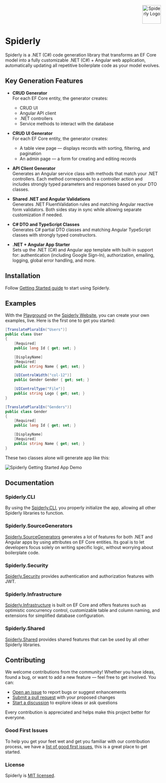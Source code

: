 <div align="right">
  <img src="https://github.com/filiptrivan/spiderly/blob/main/spiderly-logo.svg" alt="Spiderly Logo" width="60"/>
</div>

# Spiderly
Spiderly is a .NET (C#) code generation library that transforms an EF Core model into a fully customizable .NET (C#) + Angular web application, automatically updating all repetitive boilerplate code as your model evolves.

## Key Generation Features
- **CRUD Generator**  
  For each EF Core entity, the generator creates:
  - CRUD UI  
  - Angular API client  
  - .NET controllers  
  - Service methods to interact with the database

- **CRUD UI Generator**  
  For each EF Core entity, the generator creates:
  - A table view page — displays records with sorting, filtering, and pagination  
  - An admin page — a form for creating and editing records

- **API Client Generator**  
  Generates an Angular service class with methods that match your .NET controllers. Each method corresponds to a controller action and includes strongly typed parameters and responses based on your DTO classes.

- **Shared .NET and Angular Validations**  
  Generates .NET FluentValidation rules and matching Angular reactive form validators. Both sides stay in sync while allowing separate customization if needed.

- **C# DTO and TypeScript Classes**  
  Generates C# partial DTO classes and matching Angular TypeScript classes with strongly typed constructors.

- **.NET + Angular App Starter**  
  Sets up the .NET (C#) and Angular app template with built-in support for: authentication (including Google Sign-In), authorization, emailing, logging, global error handling, and more.

## Installation
Follow [Getting Started guide](https://www.spiderly.dev/docs/getting-started) to start using Spiderly.

## Examples
With the [Playground](https://www.spiderly.dev/playground) on the [Spiderly Website](https://www.spiderly.dev), you can create your own examples, live. Here is the first one to get you started:
```csharp
[TranslatePluralEn("Users")]
public class User
{
    [Required]
    public long Id { get; set; }

    [DisplayName]
    [Required]
    public string Name { get; set; }

    [UIControlWidth("col-12")]
    public Gender Gender { get; set; }

    [UIControlType("File")]
    public string Logo { get; set; }
}
```
```csharp
[TranslatePluralEn("Genders")]
public class Gender
{
    [Required]
    public long Id { get; set; }

    [DisplayName]
    [Required]
    public string Name { get; set; }
}
```
These two classes alone will generate app like this:
<div>
  <img src="https://github.com/filiptrivan/spiderly/blob/main/spiderly-app-demo.png" alt="Spiderly Getting Started App Demo"/>
</div>

## Documentation

### Spiderly.CLI
By using the [Spiderly.CLI](https://github.com/filiptrivan/spiderly/tree/main/Spiderly.CLI), you properly initialize the app, allowing all other Spiderly libraries to function.

### Spiderly.SourceGenerators
[Spiderly.SourceGenerators](https://github.com/filiptrivan/spiderly/tree/main/Spiderly.SourceGenerators) generates a lot of features for both .NET and Angular apps by using attributes on EF Core entities. Its goal is to let developers focus solely on writing specific logic, without worrying about boilerplate code.

### Spiderly.Security
[Spiderly.Security](https://github.com/filiptrivan/spiderly/tree/main/Spiderly.Security) provides authentication and authorization features with JWT.

### Spiderly.Infrastructure
[Spiderly.Infrastructure](https://github.com/filiptrivan/spiderly/tree/main/Spiderly.Infrastructure) is built on EF Core and offers features such as optimistic concurrency control, customizable table and column naming, and extensions for simplified database configuration.

### Spiderly.Shared
[Spiderly.Shared](https://github.com/filiptrivan/spiderly/tree/main/Spiderly.Shared) provides shared features that can be used by all other Spiderly libraries.

## Contributing
We welcome contributions from the community! Whether you have ideas, found a bug, or want to add a new feature — feel free to get involved. You can:
- [Open an issue](https://github.com/filiptrivan/spiderly/issues) to report bugs or suggest enhancements
- [Submit a pull request](https://github.com/filiptrivan/spiderly/pulls) with your proposed changes
- [Start a discussion](https://github.com/filiptrivan/spiderly/discussions) to explore ideas or ask questions

Every contribution is appreciated and helps make this project better for everyone.

### Good First Issues
To help you get your feet wet and get you familiar with our contribution process, we have a [list of good first issues](https://github.com/filiptrivan/spiderly/issues?q=is%3Aissue%20state%3Aopen%20label%3A"good%20first%20issue"), this is a great place to get started.

### License
Spiderly is [MIT licensed](https://github.com/filiptrivan/spiderly/blob/main/LICENSE).
